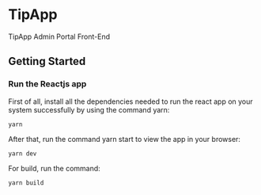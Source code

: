 # TipApp
TipApp Admin Portal Front-End

## Getting Started

### Run the Reactjs app
First of all, install all the dependencies needed to run the react app on your system successfully by using the command yarn:
```
yarn
```
After that, run the command yarn start to view the app in your browser:
```
yarn dev
```
For build, run the command:
```
yarn build
```
